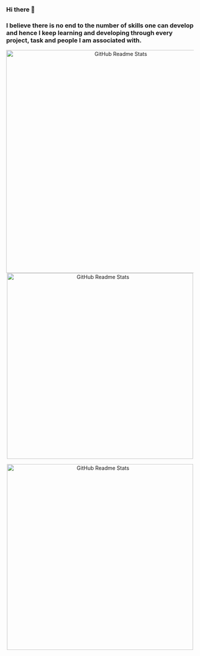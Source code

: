### Hi there 👋

### I believe there is no end to the number of skills one can develop and hence I keep learning and developing through every project, task and people I am associated with.

<p align="center">
 <img width="600px" src="https://github-readme-stats.vercel.app/api?username=vrdhoke&show_icons=true&theme=gruvbox" align="center" alt="GitHub Readme Stats" />
 <img width="500px" src="https://raw.githubusercontent.com/abhisheknaiidu/abhisheknaiidu/master/code.gif" align="center" alt="GitHub Readme Stats" />

<p align="center">
  <img width="500px" src="https://github-readme-stats.vercel.app/api/top-langs/?username=vrdhoke&layout=compact" align="center" alt="GitHub Readme Stats" />
</p>

</p>


